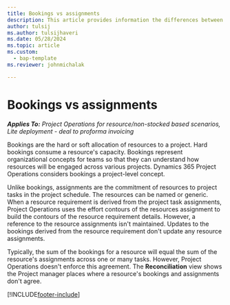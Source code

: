 ```yaml
---
title: Bookings vs assignments
description: This article provides information the differences between resource bookings and resource assignments.
author: tulsij
ms.author: tulsijhaveri
ms.date: 05/28/2024
ms.topic: article
ms.custom: 
  - bap-template
ms.reviewer: johnmichalak

---
```


# Bookings vs assignments

_**Applies To:** Project Operations for resource/non-stocked based scenarios, Lite deployment - deal to proforma invoicing_

Bookings are the hard or soft allocation of resources to a project. Hard bookings consume a resource's capacity. Bookings represent organizational concepts for teams so that they can understand how resources will be engaged across various projects. Dynamics 365 Project Operations considers bookings a project-level concept. 

Unlike bookings, assignments are the commitment of resources to project tasks in the project schedule. The resources can be named or generic.  When a resource requirement is derived from the project task assignments, Project Operations uses the effort contours of the resources assignment to build the contours of the resource requirement details. However, a reference to the resource assignments isn't maintained. Updates to the bookings derived from the resource requirement don't update any resource assignments.

Typically, the sum of the bookings for a resource will equal the sum of the resource's assignments across one or many tasks. However, Project Operations doesn't enforce this agreement. The **Reconciliation** view shows the Project manager places where a resource's bookings and assignments don't agree.




[!INCLUDE[footer-include](../includes/footer-banner.md)]
